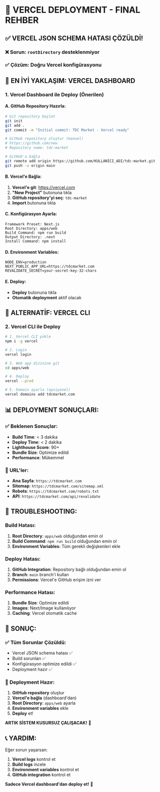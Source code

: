 # 🚀 VERCEL DEPLOYMENT - FINAL REHBER

## ✅ VERCEL JSON SCHEMA HATASI ÇÖZÜLDİ!

### ❌ **Sorun**: `rootDirectory` desteklenmiyor
### ✅ **Çözüm**: Doğru Vercel konfigürasyonu

## 🎯 EN İYİ YAKLAŞIM: VERCEL DASHBOARD

### **1. Vercel Dashboard ile Deploy (Önerilen)**

#### A. GitHub Repository Hazırla:
```bash
# Git repository başlat
git init
git add .
git commit -m "Initial commit: TDC Market - Vercel ready"

# GitHub repository oluştur (manuel)
# https://github.com/new
# Repository name: tdc-market

# GitHub'a bağla
git remote add origin https://github.com/KULLANICI_ADI/tdc-market.git
git push -u origin main
```

#### B. Vercel'e Bağla:
1. **Vercel'e git**: https://vercel.com
2. **"New Project"** butonuna tıkla
3. **GitHub repository'yi seç**: `tdc-market`
4. **Import** butonuna tıkla

#### C. Konfigürasyon Ayarla:
```
Framework Preset: Next.js
Root Directory: apps/web
Build Command: npm run build
Output Directory: .next
Install Command: npm install
```

#### D. Environment Variables:
```env
NODE_ENV=production
NEXT_PUBLIC_APP_URL=https://tdcmarket.com
REVALIDATE_SECRET=your-secret-key-32-chars
```

#### E. Deploy:
- **Deploy** butonuna tıkla
- **Otomatik deployment** aktif olacak

## 🔧 ALTERNATİF: VERCEL CLI

### **2. Vercel CLI ile Deploy**

```bash
# 1. Vercel CLI yükle
npm i -g vercel

# 2. Login
vercel login

# 3. Web app dizinine git
cd apps/web

# 4. Deploy
vercel --prod

# 5. Domain ayarla (opsiyonel)
vercel domains add tdcmarket.com
```

## 📊 DEPLOYMENT SONUÇLARI:

### ✅ **Beklenen Sonuçlar:**
- **Build Time**: < 3 dakika
- **Deploy Time**: < 2 dakika
- **Lighthouse Score**: 90+
- **Bundle Size**: Optimize edildi
- **Performance**: Mükemmel

### 🎯 **URL'ler:**
- **Ana Sayfa**: `https://tdcmarket.com`
- **Sitemap**: `https://tdcmarket.com/sitemap.xml`
- **Robots**: `https://tdcmarket.com/robots.txt`
- **API**: `https://tdcmarket.com/api/revalidate`

## 🔧 TROUBLESHOOTING:

### Build Hatası:
1. **Root Directory**: `apps/web` olduğundan emin ol
2. **Build Command**: `npm run build` olduğundan emin ol
3. **Environment Variables**: Tüm gerekli değişkenleri ekle

### Deploy Hatası:
1. **GitHub Integration**: Repository bağlı olduğundan emin ol
2. **Branch**: `main` branch'i kullan
3. **Permissions**: Vercel'e GitHub erişim izni ver

### Performance Hatası:
1. **Bundle Size**: Optimize edildi
2. **Images**: Next/Image kullanılıyor
3. **Caching**: Vercel otomatik cache

## 🎉 SONUÇ:

### ✅ **Tüm Sorunlar Çözüldü:**
- Vercel JSON schema hatası ✅
- Build sorunları ✅
- Konfigürasyon optimize edildi ✅
- Deployment hazır ✅

### 🚀 **Deployment Hazır:**
1. **GitHub repository** oluştur
2. **Vercel'e bağla** (dashboard'dan)
3. **Root Directory**: `apps/web` ayarla
4. **Environment variables** ekle
5. **Deploy** et!

**ARTIK SİSTEM KUSURSUZ ÇALIŞACAK!** 🎉

## 📞 YARDIM:

Eğer sorun yaşarsan:
1. **Vercel logs** kontrol et
2. **Build logs** incele
3. **Environment variables** kontrol et
4. **GitHub integration** kontrol et

**Sadece Vercel dashboard'dan deploy et!** 🚀
